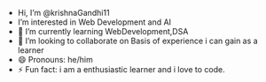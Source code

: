-  Hi, I’m @krishnaGandhi11
-  I’m interested in Web Development and AI
- 🌱 I’m currently learning WebDevelopment,DSA
- 💞️ I’m looking to collaborate on Basis of experience i can gain as a learner
- 😄 Pronouns: he/him
- ⚡ Fun fact: i am a enthusiastic learner and i love to code.

<!---
krishnaGandhi11/krishnaGandhi11 is a ✨ special ✨ repository because its `README.md` (this file) appears on your GitHub profile.
You can click the Preview link to take a look at your changes.
--->
